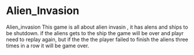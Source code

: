 # Alien_Invasion
Alien_invasion
This game is all about alien invasin , it has alens and ships to be shutdown.
if the aliens gets to the ship the game will be over and playr need to replay again, but if the the the player failed to finish the aliens three times in a row 
it will be game over.
